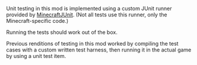 Unit testing in this mod is implemented using a custom JUnit runner
provided by [MinecraftJUnit](https://github.com/BuiltBrokenModding/MinecraftJUnit).
(Not all tests use this runner, only the Minecraft-specific code.)

Running the tests should work out of the box.

Previous renditions of testing in this mod worked by compiling the test cases with a custom written test harness,
then running it in the actual game by using a unit test item.
